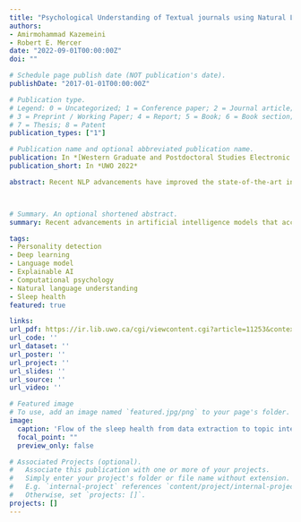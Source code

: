 ```yaml
---
title: "Psychological Understanding of Textual journals using Natural Language Processing approaches"
authors:
- Amirmohammad Kazemeini
- Robert E. Mercer
date: "2022-09-01T00:00:00Z"
doi: ""

# Schedule page publish date (NOT publication's date).
publishDate: "2017-01-01T00:00:00Z"

# Publication type.
# Legend: 0 = Uncategorized; 1 = Conference paper; 2 = Journal article;
# 3 = Preprint / Working Paper; 4 = Report; 5 = Book; 6 = Book section;
# 7 = Thesis; 8 = Patent
publication_types: ["1"]

# Publication name and optional abbreviated publication name.
publication: In *[Western Graduate and Postdoctoral Studies Electronic Thesis and Dissertation Repository](https://ir.lib.uwo.ca/etd/8854/)*
publication_short: In *UWO 2022*

abstract: Recent NLP advancements have improved the state-of-the-art in well-known datasets and are appealing more attention day by day. However, as the models become more complicated, the ability to provide interpretable and understandable results is becoming harder so the trade-off between accuracy and interpretability is a concern that is yet to be addressed. In this project, the aim is to utilize state-of-the-art NLP models to provide meaningful insight from psychological real-world documents that contain complex structures. The project involves two main chapters each including a different dataset. The first chapter is related to binary classification on a personality detection dataset, while the second one is about sentiment analysis and Topic Modeling of sleep-related reports.



# Summary. An optional shortened abstract.
summary: Recent advancements in artificial intelligence models that accept textual inputs are becoming more and more accurate. However, because of the differences between the nature of the artificial intelligence models and human functioning, understanding the AI outputs are becoming harder for humans. In this project, the aim is to utilize top AI models in the field of natural language processing to provide meaningful insight from psychological real-world documents that contain complex structures. The project involves two main chapters each including a different dataset. The first chapter is related to binary classification on a personality detection dataset, while the second one is about sentiment analysis and Topic Modeling of sleep-related reports.

tags:
- Personality detection
- Deep learning
- Language model
- Explainable AI
- Computational psychology
- Natural language understanding
- Sleep health
featured: true

links:
url_pdf: https://ir.lib.uwo.ca/cgi/viewcontent.cgi?article=11253&context=etd
url_code: ''
url_dataset: ''
url_poster: ''
url_project: ''
url_slides: ''
url_source: ''
url_video: ''

# Featured image
# To use, add an image named `featured.jpg/png` to your page's folder. 
image:
  caption: 'Flow of the sleep health from data extraction to topic interpretation'
  focal_point: ""
  preview_only: false

# Associated Projects (optional).
#   Associate this publication with one or more of your projects.
#   Simply enter your project's folder or file name without extension.
#   E.g. `internal-project` references `content/project/internal-project/index.md`.
#   Otherwise, set `projects: []`.
projects: []
---
```

